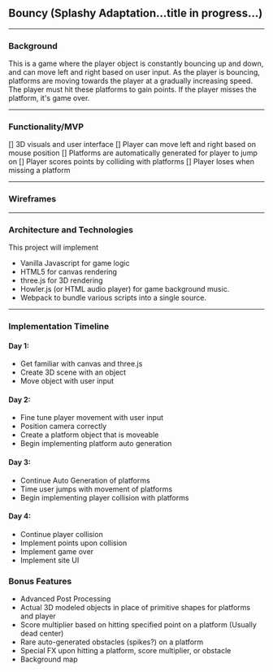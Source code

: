 ## Bouncy (Splashy Adaptation...title in progress...)
---
### Background
This is a game where the player object is constantly bouncing up and down, and can move left and right based on user input. As the player is bouncing, platforms are moving towards the player at a gradually increasing speed. The player must hit these platforms to gain points. If the player misses the platform, it's game over.

---
### Functionality/MVP
 [] 3D visuals and user interface
 [] Player can move left and right based on mouse position
 [] Platforms are automatically generated for player to jump on
 [] Player scores points by colliding with platforms
 [] Player loses when missing a platform
 
---
### Wireframes

---
### Architecture and Technologies
 This project will implement
 * Vanilla Javascript for game logic
 * HTML5 for canvas rendering
 * three.js for 3D rendering
 * Howler.js (or HTML audio player) for game background music.
 * Webpack to bundle various scripts into a single source.
 
---
### Implementation Timeline
#### Day 1:
 * Get familiar with canvas and three.js
 * Create 3D scene with an object
 * Move object with user input
#### Day 2: 
 * Fine tune player movement with user input
 * Position camera correctly
 * Create a platform object that is moveable
 * Begin implementing platform auto generation
#### Day 3: 
 * Continue Auto Generation of platforms
 * Time user jumps with movement of platforms
 * Begin implementing player collision with platforms
#### Day 4:
 * Continue player collision
 * Implement points upon collision
 * Implement game over
 * Implement site UI
### Bonus Features
 * Advanced Post Processing
 * Actual 3D modeled objects in place of primitive shapes for platforms and player
 * Score multiplier based on hitting specified point on a platform (Usually dead center)
 * Rare auto-generated obstacles (spikes?) on a platform
 * Special FX upon hitting a platform, score multiplier, or obstacle
 * Background map
